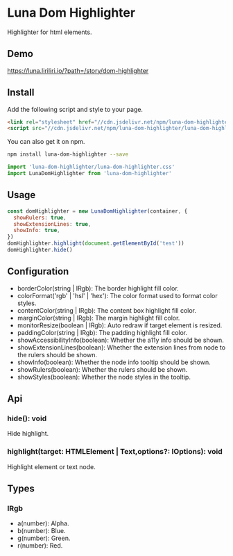 # Luna Dom Highlighter

Highlighter for html elements.

## Demo

https://luna.liriliri.io/?path=/story/dom-highlighter

## Install

Add the following script and style to your page.

```html
<link rel="stylesheet" href="//cdn.jsdelivr.net/npm/luna-dom-highlighter/luna-dom-highlighter.css" />
<script src="//cdn.jsdelivr.net/npm/luna-dom-highlighter/luna-dom-highlighter.js"></script>
```

You can also get it on npm.

```bash
npm install luna-dom-highlighter --save
```

```javascript
import 'luna-dom-highlighter/luna-dom-highlighter.css'
import LunaDomHighlighter from 'luna-dom-highlighter'
```

## Usage

```javascript
const domHighlighter = new LunaDomHighlighter(container, {
  showRulers: true,
  showExtensionLines: true,
  showInfo: true,
})
domHighlighter.highlight(document.getElementById('test'))
domHighlighter.hide()
```

## Configuration

* borderColor(string | IRgb): The border highlight fill color.
* colorFormat('rgb' | 'hsl' | 'hex'): The color format used to format color styles.
* contentColor(string | IRgb): The content box highlight fill color.
* marginColor(string | IRgb): The margin highlight fill color.
* monitorResize(boolean | IRgb): Auto redraw if target element is resized.
* paddingColor(string | IRgb): The padding highlight fill color.
* showAccessibilityInfo(boolean): Whether the a11y info should be shown.
* showExtensionLines(boolean): Whether the extension lines from node to the rulers should be shown.
* showInfo(boolean): Whether the node info tooltip should be shown.
* showRulers(boolean): Whether the rulers should be shown.
* showStyles(boolean): Whether the node styles in the tooltip.

## Api

### hide(): void

Hide highlight.

### highlight(target: HTMLElement | Text,options?: IOptions): void

Highlight element or text node.

## Types

### IRgb

* a(number): Alpha.
* b(number): Blue.
* g(number): Green.
* r(number): Red.
